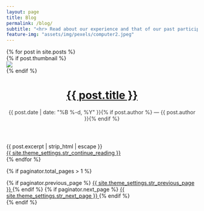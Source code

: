 ```yaml
---
layout: page
title: Blog
permalink: /blog/	
subtitle: "<hr> Read about our experience and that of our past participants." 
feature-img: "assets/img/pexels/computer2.jpeg"
---
```


<link rel="stylesheet" href="/assets/css/style.css">


  <div class="posts">
    {% for post in site.posts %}
    <div class="post-teaser" style="padding-left: 0%; padding-right: 0%;">
      {% if post.thumbnail %} 
      <div class="post-img">
         <img src="{{ site.baseurl }}/{{ post.thumbnail }}">
      </div>
      {% endif %}
      <span>
          <header style="color:#262626">
            <h1 style="color:black">
              <a class="p-header" href="{{ post.url | prepend: site.baseurl }}">
                {{ post.title }}
              </a>
            </h1>
            <p class="meta" style="color:#383838;">
              {{ post.date | date: "%B %-d, %Y" }}{% if post.author %} — {{ post.author }}{% endif %}
            </p>
          </header>
          <div class="excerpt">
              {{ post.excerpt | strip_html | escape }}
            <!--{{ post.content | strip_html | truncate: "250" }}-->
            <br><a class="button" href="{{ post.url | prepend: site.baseurl }}">
              {{ site.theme_settings.str_continue_reading }}
            </a>
          </div>
      </span>
    </div>
    {% endfor %}
  </div>

  {% if paginator.total_pages > 1 %}
  <div class="pagination">
    {% if paginator.previous_page %}
    <a href="{{ paginator.previous_page_path | prepend: site.baseurl | replace: '//', '/' }}" class="button" >
      <i class="fa fa-chevron-left"></i>
      {{ site.theme_settings.str_previous_page }}
    </a>
    {% endif %}
    {% if paginator.next_page %}
    <a href="{{ paginator.next_page_path | prepend: site.baseurl | replace: '//', '/' }}" class="button" >
      {{ site.theme_settings.str_next_page }}
      <i class="fa fa-chevron-right"></i>
    </a>
    {% endif %}
  </div>
  {% endif %}
